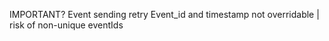 IMPORTANT?
Event sending retry
Event_id and timestamp not overridable | risk of non-unique eventIds
